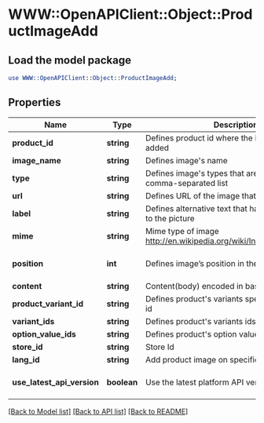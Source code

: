 # WWW::OpenAPIClient::Object::ProductImageAdd

## Load the model package
```perl
use WWW::OpenAPIClient::Object::ProductImageAdd;
```

## Properties
Name | Type | Description | Notes
------------ | ------------- | ------------- | -------------
**product_id** | **string** | Defines product id where the image should be added | [optional] 
**image_name** | **string** | Defines image&#39;s name | 
**type** | **string** | Defines image&#39;s types that are specified by comma-separated list | 
**url** | **string** | Defines URL of the image that has to be added | [optional] 
**label** | **string** | Defines alternative text that has to be attached to the picture | [optional] 
**mime** | **string** | Mime type of image http://en.wikipedia.org/wiki/Internet_media_type. | [optional] 
**position** | **int** | Defines image’s position in the list | [optional] [default to 0]
**content** | **string** | Content(body) encoded in base64 of image file | [optional] 
**product_variant_id** | **string** | Defines product&#39;s variants specified by variant id | [optional] 
**variant_ids** | **string** | Defines product&#39;s variants ids | [optional] 
**option_value_ids** | **string** | Defines product&#39;s option values ids | [optional] 
**store_id** | **string** | Store Id | [optional] 
**lang_id** | **string** | Add product image on specified language id | [optional] 
**use_latest_api_version** | **boolean** | Use the latest platform API version | [optional] [default to false]

[[Back to Model list]](../README.md#documentation-for-models) [[Back to API list]](../README.md#documentation-for-api-endpoints) [[Back to README]](../README.md)


